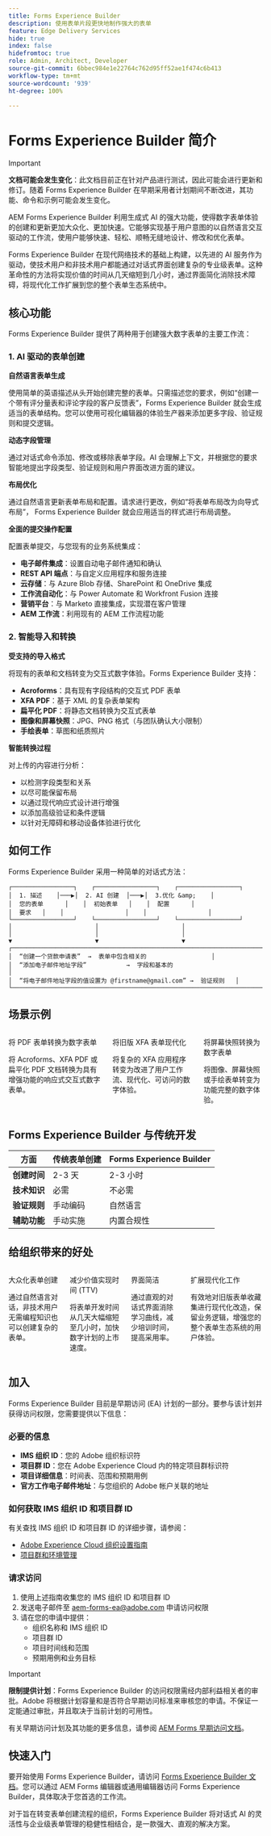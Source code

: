 ```yaml
---
title: Forms Experience Builder
description: 使用表单片段更快地制作强大的表单
feature: Edge Delivery Services
hide: true
index: false
hidefromtoc: true
role: Admin, Architect, Developer
source-git-commit: 6bbec984e1e22764c762d95ff52ae1f474c6b413
workflow-type: tm+mt
source-wordcount: '939'
ht-degree: 100%

---
```



# Forms Experience Builder 简介

>[!IMPORTANT]
>
> **文档可能会发生变化**：此文档目前正在针对产品进行测试，因此可能会进行更新和修订。随着 Forms Experience Builder 在早期采用者计划期间不断改进，其功能、命令和示例可能会发生变化。

AEM Forms Experience Builder 利用生成式 AI 的强大功能，使得数字表单体验的创建和更新更加大众化、更加快速。它能够实现基于用户意图的以自然语言交互驱动的工作流，使用户能够快速、轻松、顺畅无缝地设计、修改和优化表单。

Forms Experience Builder 在现代网络技术的基础上构建，以先进的 AI 服务作为驱动，使技术用户和非技术用户都能通过对话式界面创建复杂的专业级表单。这种革命性的方法将实现价值的时间从几天缩短到几小时，通过界面简化消除技术障碍，将现代化工作扩展到您的整个表单生态系统中。

## 核心功能

Forms Experience Builder 提供了两种用于创建强大数字表单的主要工作流：

### &#x200B;1. AI 驱动的表单创建

**自然语言表单生成**

使用简单的英语描述从头开始创建完整的表单。只需描述您的要求，例如“创建一个带有评分量表和评论字段的客户反馈表”，Forms Experience Builder 就会生成适当的表单结构。您可以使用可视化编辑器的体验生产器来添加更多字段、验证规则和提交逻辑。

**动态字段管理**

通过对话式命令添加、修改或移除表单字段。AI 会理解上下文，并根据您的要求智能地提出字段类型、验证规则和用户界面改进方面的建议。

**布局优化**

通过自然语言更新表单布局和配置。请求进行更改，例如“将表单布局改为向导式布局”， Forms Experience Builder 就会应用适当的样式进行布局调整。

**全面的提交操作配置**

配置表单提交，与您现有的业务系统集成：

- **电子邮件集成**：设置自动电子邮件通知和确认
- **REST API 端点**：与自定义应用程序和服务连接
- **云存储**：与 Azure Blob 存储、SharePoint 和 OneDrive 集成
- **工作流自动化**：与 Power Automate 和 Workfront Fusion 连接
- **营销平台**：与 Marketo 直接集成，实现潜在客户管理
- **AEM 工作流**：利用现有的 AEM 工作流程功能

### &#x200B;2. 智能导入和转换

**受支持的导入格式**

将现有的表单和文档转变为交互式数字体验。Forms Experience Builder 支持：

- **Acroforms**：具有现有字段结构的交互式 PDF 表单
- **XFA PDF**：基于 XML 的复杂表单架构
- **扁平化 PDF**：将静态文档转换为交互式表单
- **图像和屏幕快照**：JPG、PNG 格式（与团队确认大小限制）
- **手绘表单**：草图和纸质照片


**智能转换过程**

对上传的内容进行分析：

- 以检测字段类型和关系
- 以尽可能保留布局
- 以通过现代响应式设计进行增强
- 以添加高级验证和条件逻辑
- 以针对无障碍和移动设备体验进行优化

## 如何工作

Forms Experience Builder 采用一种简单的对话式方法：

    ┌─────────────────┐    ┌─────────────────┐    ┌─────────────────┐
    │  1. 描述    │───▶│  2. AI 创建  │───▶│  3.优化 &amp;    │
    │  您的表单      │    │  初始表单   │    │  配置      │
    │  要求   │    │                 │    │                 │
    └─────────────────┘    └─────────────────┘    └─────────────────┘
    │                       │                       │
    │                       │                       │
    ▼                       ▼                       ▼
    ┌───────────────────────────────────────────────────────────────────────────┐
    │  “创建一个贷款申请表”  →  表单中包含相关的                  │
    │  “添加电子邮件地址字段”           →  字段和基本的                          │
    │  “将电子邮件地址字段的值设置为 @firstname@gmail.com” →  验证规则   │
    └───────────────────────────────────────────────────────────────────────────┘

## 场景示例

<div class="columns">
    <div class="column is-half-tablet is-half-desktop is-one-third-widescreen" aria-label="Transform PDF Forms to Digital Forms">
        <div class="card" style="height: 100%; display: flex; flex-direction: column; height: 100%;">
            <div class="card-content is-padded-small" style="display: flex; flex-direction: column; flex-grow: 1; justify-content: space-between;">
                <div class="top-card-content">
                    <p class="headline is-size-6 has-text-weight-bold">将 PDF 表单转换为数字表单</p>
                    <p class="is-size-6">将 Acroforms、XFA PDF 或扁平化 PDF 文档转换为具有增强功能的响应式交互式数字表单。</p>
                </div>
            </div>
        </div>
    </div>
    <div class="column is-half-tablet is-half-desktop is-one-third-widescreen" aria-label="Modernize Legacy XFA Forms">
        <div class="card" style="height: 100%; display: flex; flex-direction: column; height: 100%;">
            <div class="card-content is-padded-small" style="display: flex; flex-direction: column; flex-grow: 1; justify-content: space-between;">
                <div class="top-card-content">
                    <p class="headline is-size-6 has-text-weight-bold">将旧版 XFA 表单现代化</p>
                    <p class="is-size-6">将复杂的 XFA 应用程序转变为改进了用户工作流、现代化、可访问的数字体验。</p>
                </div>
            </div>
        </div>
    </div>
    <div class="column is-half-tablet is-half-desktop is-one-third-widescreen" aria-label="Convert Screenshots to Digital Forms">
        <div class="card" style="height: 100%; display: flex; flex-direction: column; height: 100%;">
            <div class="card-content is-padded-small" style="display: flex; flex-direction: column; flex-grow: 1; justify-content: space-between;">
                <div class="top-card-content">
                    <p class="headline is-size-6 has-text-weight-bold">将屏幕快照转换为数字表单</p>
                    <p class="is-size-6">将图像、屏幕快照或手绘表单转变为功能完整的数字体验。</p>
                </div>
            </div>
        </div>
    </div>
</div>

<!-- #### Import and Enhance Web Forms

Import existing HTML forms and enhance them with advanced features while preserving existing functionality.

**Key benefits:**

- Advanced validation and business logic
- Conditional field behaviors
- Multi-channel submission options
- Enhanced user experience design -->

## Forms Experience Builder 与传统开发

| 方面 | 传统表单创建 | Forms Experience Builder |
|--------|---------------------------|----------------------|
| **创建时间** | 2-3 天 | 2-3 小时 |
| **技术知识** | 必需 | 不必需 |
| **验证规则** | 手动编码 | 自然语言 |
| **辅助功能** | 手动实施 | 内置合规性 |


## 给组织带来的好处

<div class="columns">
    <div class="column is-half-tablet is-half-desktop is-one-third-widescreen" aria-label="Democratized Form Creation">
        <div class="card" style="height: 100%; display: flex; flex-direction: column; height: 100%;">
            <div class="card-content is-padded-small" style="display: flex; flex-direction: column; flex-grow: 1; justify-content: space-between;">
                <div class="top-card-content">
                    <p class="headline is-size-6 has-text-weight-bold">大众化表单创建</p>
                    <p class="is-size-6">通过自然语言对话，非技术用户无需编程知识也可以创建复杂的表单。</p>
                </div>
            </div>
        </div>
    </div>
    <div class="column is-half-tablet is-half-desktop is-one-third-widescreen" aria-label="Reduced Time to Value (TTV)">
        <div class="card" style="height: 100%; display: flex; flex-direction: column; height: 100%;">
            <div class="card-content is-padded-small" style="display: flex; flex-direction: column; flex-grow: 1; justify-content: space-between;">
                <div class="top-card-content">
                    <p class="headline is-size-6 has-text-weight-bold">减少价值实现时间 (TTV)</p>
                    <p class="is-size-6">将表单开发时间从几天大幅缩短至几小时，加快数字计划的上市速度。</p>
                </div>
            </div>
        </div>
    </div>
    <div class="column is-half-tablet is-half-desktop is-one-third-widescreen" aria-label="Interface Simplicity">
        <div class="card" style="height: 100%; display: flex; flex-direction: column; height: 100%;">
            <div class="card-content is-padded-small" style="display: flex; flex-direction: column; flex-grow: 1; justify-content: space-between;">
                <div class="top-card-content">
                    <p class="headline is-size-6 has-text-weight-bold">界面简洁</p>
                    <p class="is-size-6">通过直观的对话式界面消除学习曲线，减少培训时间，提高采用率。</p>
                </div>
            </div>
        </div>
    </div>
    <div class="column is-half-tablet is-half-desktop is-one-third-widescreen" aria-label="Scaling Modernization Efforts">
        <div class="card" style="height: 100%; display: flex; flex-direction: column; height: 100%;">
            <div class="card-content is-padded-small" style="display: flex; flex-direction: column; flex-grow: 1; justify-content: space-between;">
                <div class="top-card-content">
                    <p class="headline is-size-6 has-text-weight-bold">扩展现代化工作</p>
                    <p class="is-size-6">有效地对旧版表单收藏集进行现代化改造，保留业务逻辑，增强您的整个表单生态系统的用户体验。</p>
                </div>
            </div>
        </div>
    </div>
</div>

## 加入

Forms Experience Builder 目前是早期访问 (EA) 计划的一部分。要参与该计划并获得访问权限，您需要提供以下信息：

### 必要的信息

- **IMS 组织 ID**：您的 Adobe 组织标识符
- **项目群 ID**：您在 Adobe Experience Cloud 内的特定项目群标识符
- **项目详细信息**：时间表、范围和预期用例
- **官方工作电子邮件地址**：与您组织的 Adobe 帐户关联的地址


### 如何获取 IMS 组织 ID 和项目群 ID

有关查找 IMS 组织 ID 和项目群 ID 的详细步骤，请参阅：

- [Adobe Experience Cloud 组织设置指南](/help/onboarding/cloud-manager-introduction.md)
- [项目群和环境管理](/help/implementing/cloud-manager/getting-access-to-aem-in-cloud/program-types.md)

### 请求访问

1. 使用上述指南收集您的 IMS 组织 ID 和项目群 ID
2. 发送电子邮件至 [aem-forms-ea@adobe.com](mailto:aem-forms-ea@adobe.com) 申请访问权限
3. 请在您的申请中提供：
   - 组织名称和 IMS 组织 ID
   - 项目群 ID
   - 项目时间线和范围
   - 预期用例和业务目标

>[!IMPORTANT]
>
> **限制提供计划**：Forms Experience Builder 的访问权限需经内部利益相关者的审批。Adobe 将根据计划容量和是否符合早期访问标准来审核您的申请。不保证一定能通过审批，并且取决于当前计划的可用性。

有关早期访问计划及其功能的更多信息，请参阅 [AEM Forms 早期访问文档](/help/forms/early-access-ea-features.md)。


## 快速入门

要开始使用 Forms Experience Builder，请访问 [Forms Experience Builder 文档](forms-ai-assistant-getting-started.md)。您可以通过 AEM Forms 编辑器或通用编辑器访问 Forms Experience Builder，具体取决于您首选的工作流。

对于旨在转变表单创建流程的组织，Forms Experience Builder 将对话式 AI 的灵活性与企业级表单管理的稳健性相结合，是一款强大、直观的解决方案。

